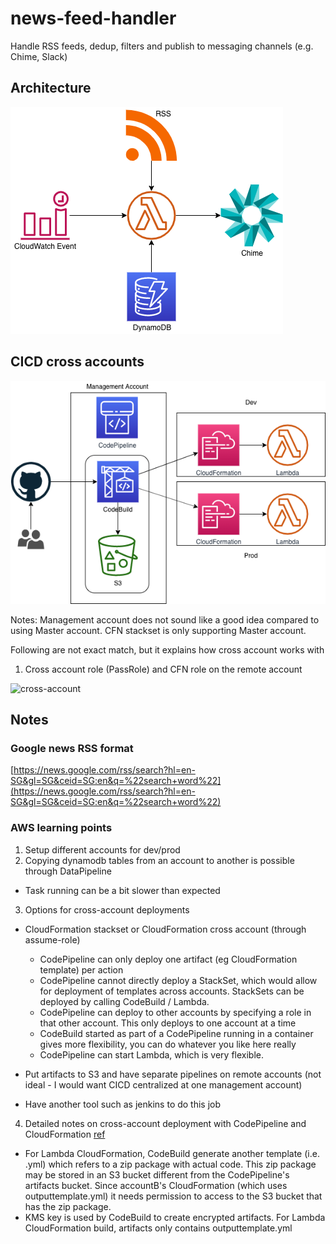 # news-feed-handler

Handle RSS feeds, dedup, filters and publish to messaging channels (e.g. Chime, Slack)

## Architecture

![architecture](./img/architecture.png "high-level architecture")

## CICD cross accounts

![cicd](./img/cross-account-cicd.png "cicd")

Notes: Management account does not sound like a good idea compared to using Master account. CFN stackset is only supporting Master account.

Following are not exact match, but it explains how cross account works with 

1. Cross account role (PassRole) and CFN role on the remote account

![cross-account](https://aws.amazon.com/blogs/devops/aws-building-a-secure-cross-account-continuous-delivery-pipeline/ "cross-account")

## Notes

### Google news RSS format

[https://news.google.com/rss/search?hl=en-SG&gl=SG&ceid=SG:en&q=%22search+word%22](https://news.google.com/rss/search?hl=en-SG&gl=SG&ceid=SG:en&q=%22search+word%22)

### AWS learning points

1. Setup different accounts for dev/prod
1. Copying dynamodb tables from an account to another is possible through DataPipeline

* Task running can be a bit slower than expected

3. Options for cross-account deployments

* CloudFormation stackset or CloudFormation cross account (through assume-role) 
  * CodePipeline can only deploy one artifact (eg CloudFormation template) per action
  * CodePipeline cannot directly deploy a StackSet, which would allow for deployment of templates across accounts. StackSets can be deployed by calling CodeBuild / Lambda.
  * CodePipeline can deploy to other accounts by specifying a role in that other account. This only deploys to one account at a time
  * CodeBuild started as part of a CodePipeline running in a container gives more flexibility, you can do whatever you like here really
  * CodePipeline can start Lambda, which is very flexible.

* Put artifacts to S3 and have separate pipelines on remote accounts (not ideal - I would want CICD centralized at one management account)
* Have another tool such as jenkins to do this job

4. Detailed notes on cross-account deployment with CodePipeline and CloudFormation
[ref](https://aws.amazon.com/premiumsupport/knowledge-center/codepipeline-deploy-cloudformation/)

* For Lambda CloudFormation, CodeBuild generate another template (i.e. .yml) which refers to a zip package with actual code. This zip package may be stored in an S3 bucket different from the CodePipeline's artifacts bucket. Since accountB's CloudFormation (which uses outputtemplate.yml) it needs permission to access to the S3 bucket that has the zip package.
* KMS key is used by CodeBuild to create encrypted artifacts. For Lambda CloudFormation build, artifacts only contains outputtemplate.yml

